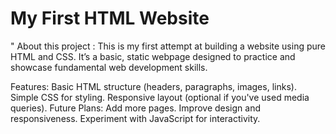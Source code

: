 # My First HTML Website
"
About this project : 
This is my first attempt at building a website using pure HTML and CSS. It’s a basic, static webpage designed to practice and showcase fundamental web development skills.

Features:
Basic HTML structure (headers, paragraphs, images, links).
Simple CSS for styling.
Responsive layout (optional if you've used media queries).
Future Plans:
Add more pages.
Improve design and responsiveness.
Experiment with JavaScript for interactivity.
